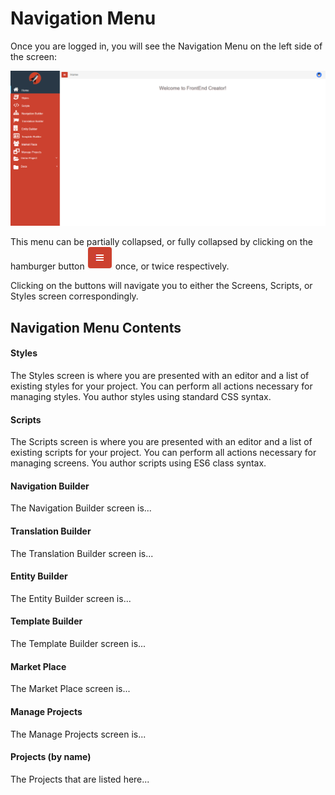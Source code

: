 # Navigation Menu

Once you are logged in, you will see the Navigation Menu on the left side of the screen:

![Home](../../assets/images/home-navigation-menu-full.png)

This menu can be partially collapsed, or fully collapsed by clicking on the hamburger button ![Home](../../assets/images/button-hamburger.png) once, or twice respectively.

Clicking on the buttons will navigate you to either the Screens, Scripts, or Styles screen correspondingly.

## Navigation Menu Contents

#### Styles
The Styles screen is where you are presented with an editor and a list of existing styles for your project. You can perform all actions necessary for managing styles. You author styles using standard CSS syntax.

#### Scripts
The Scripts screen is where you are presented with an editor and a list of existing scripts for your project. You can perform all actions necessary for managing screens. You author scripts using ES6 class syntax.

#### Navigation Builder
The Navigation Builder screen is...

#### Translation Builder
The Translation Builder screen is...

#### Entity Builder
The Entity Builder screen is...

#### Template Builder
The Template Builder screen is...

#### Market Place
The Market Place screen is...

#### Manage Projects
The Manage Projects screen is...

#### Projects (by name)
The Projects that are listed here...




